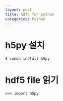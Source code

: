```yaml
---
layout: post
title: hdf5 for python
categories: Python
---
```


# h5py 설치

    $ conda install h5py
  

# hdf5 file 읽기

    >>> import h5py
    
